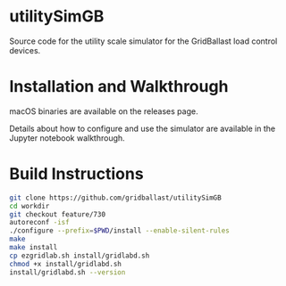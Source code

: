# utilitySimGB

Source code for the utility scale simulator for the GridBallast load control devices.

# Installation and Walkthrough

macOS binaries are available on the releases page.

Details about how to configure and use the simulator are available in the Jupyter notebook walkthrough.

# Build Instructions

```sh
git clone https://github.com/gridballast/utilitySimGB
cd workdir
git checkout feature/730
autoreconf -isf
./configure --prefix=$PWD/install --enable-silent-rules
make
make install
cp ezgridlab.sh install/gridlabd.sh
chmod +x install/gridlabd.sh
install/gridlabd.sh --version
```
